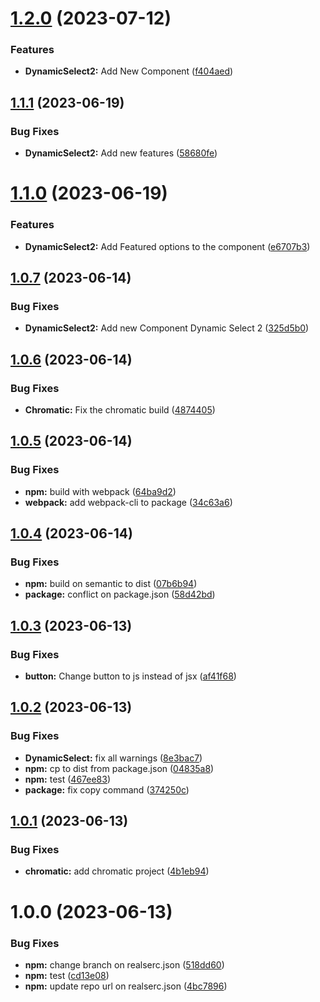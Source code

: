 # [1.2.0](https://github.com/thegreataint/tacstory/compare/v1.1.1...v1.2.0) (2023-07-12)


### Features

* **DynamicSelect2:** Add New Component ([f404aed](https://github.com/thegreataint/tacstory/commit/f404aed9ff314b9c1b1aa0e5daae655694d682ce))

## [1.1.1](https://github.com/thegreataint/tacstory/compare/v1.1.0...v1.1.1) (2023-06-19)


### Bug Fixes

* **DynamicSelect2:** Add new features ([58680fe](https://github.com/thegreataint/tacstory/commit/58680feaf9f04a585a673a698c5e4a1e9104f346))

# [1.1.0](https://github.com/thegreataint/tacstory/compare/v1.0.7...v1.1.0) (2023-06-19)


### Features

* **DynamicSelect2:** Add Featured options to the component ([e6707b3](https://github.com/thegreataint/tacstory/commit/e6707b39b4ab3434295fe9bcfb3b8b7f8d2f5eff))

## [1.0.7](https://github.com/thegreataint/tacstory/compare/v1.0.6...v1.0.7) (2023-06-14)


### Bug Fixes

* **DynamicSelect2:** Add new Component Dynamic Select 2 ([325d5b0](https://github.com/thegreataint/tacstory/commit/325d5b0af51dcfed6119dfc0db0db46a390d499c))

## [1.0.6](https://github.com/thegreataint/tacstory/compare/v1.0.5...v1.0.6) (2023-06-14)


### Bug Fixes

* **Chromatic:** Fix the chromatic build ([4874405](https://github.com/thegreataint/tacstory/commit/4874405fb9e4939c0c5b9a54e494fcf7ba20445b))

## [1.0.5](https://github.com/thegreataint/tacstory/compare/v1.0.4...v1.0.5) (2023-06-14)


### Bug Fixes

* **npm:** build with webpack ([64ba9d2](https://github.com/thegreataint/tacstory/commit/64ba9d2ab6447277e2999032e0ceadeb49bae0e2))
* **webpack:** add webpack-cli to package ([34c63a6](https://github.com/thegreataint/tacstory/commit/34c63a6a36b52d122df0f65be1c204b5d01faee5))

## [1.0.4](https://github.com/thegreataint/tacstory/compare/v1.0.3...v1.0.4) (2023-06-14)


### Bug Fixes

* **npm:** build on semantic to dist ([07b6b94](https://github.com/thegreataint/tacstory/commit/07b6b94baca168e8ec59306a7fa53abb35afaf07))
* **package:** conflict on package.json ([58d42bd](https://github.com/thegreataint/tacstory/commit/58d42bd3480749f62a0f9a221b2eb6dd915d0787))

## [1.0.3](https://github.com/thegreataint/tacstory/compare/v1.0.2...v1.0.3) (2023-06-13)


### Bug Fixes

* **button:** Change button to js instead of jsx ([af41f68](https://github.com/thegreataint/tacstory/commit/af41f682145d7cd08ce99b4d54e7a8fae4e5afda))

## [1.0.2](https://github.com/thegreataint/tacstory/compare/v1.0.1...v1.0.2) (2023-06-13)


### Bug Fixes

* **DynamicSelect:** fix all warnings ([8e3bac7](https://github.com/thegreataint/tacstory/commit/8e3bac7df940a302f4f274d8f196594d797eff00))
* **npm:** cp to dist from package.json ([04835a8](https://github.com/thegreataint/tacstory/commit/04835a829ae32930134f16275c41aa533323c69d))
* **npm:** test ([467ee83](https://github.com/thegreataint/tacstory/commit/467ee83f401072d95041fa2454bd286aca0f75f8))
* **package:** fix copy command ([374250c](https://github.com/thegreataint/tacstory/commit/374250c3dad64ebc385eedb4e68fe9328a520b1c))

## [1.0.1](https://github.com/thegreataint/tacstory/compare/v1.0.0...v1.0.1) (2023-06-13)


### Bug Fixes

* **chromatic:** add chromatic project ([4b1eb94](https://github.com/thegreataint/tacstory/commit/4b1eb94b79e5868cbf0eda47a6030ce3c2a42ec4))

# 1.0.0 (2023-06-13)


### Bug Fixes

* **npm:** change branch on realserc.json ([518dd60](https://github.com/thegreataint/tacstory/commit/518dd60e52b3793c67a61d55be32b7d7ec73b152))
* **npm:** test ([cd13e08](https://github.com/thegreataint/tacstory/commit/cd13e08e3f28a393815c7e43e3090389e05d1282))
* **npm:** update repo url on realserc.json ([4bc7896](https://github.com/thegreataint/tacstory/commit/4bc78961d4129d2fa7287d6b88f0c116d26ca6a8))
